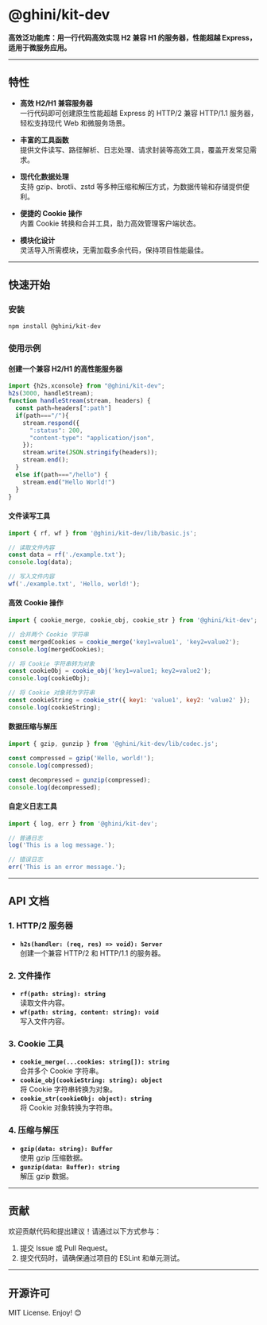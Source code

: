 # @ghini/kit-dev

**高效泛功能库：用一行代码高效实现 H2 兼容 H1 的服务器，性能超越 Express，适用于微服务应用。**

---

## 特性

- **高效 H2/H1 兼容服务器**  
  一行代码即可创建原生性能超越 Express 的 HTTP/2 兼容 HTTP/1.1 服务器，轻松支持现代 Web 和微服务场景。

- **丰富的工具函数**  
  提供文件读写、路径解析、日志处理、请求封装等高效工具，覆盖开发常见需求。

- **现代化数据处理**  
  支持 gzip、brotli、zstd 等多种压缩和解压方式，为数据传输和存储提供便利。

- **便捷的 Cookie 操作**  
  内置 Cookie 转换和合并工具，助力高效管理客户端状态。

- **模块化设计**  
  灵活导入所需模块，无需加载多余代码，保持项目性能最佳。

---

## 快速开始

### 安装

```bash
npm install @ghini/kit-dev
```

### 使用示例

#### 创建一个兼容 H2/H1 的高性能服务器

```javascript
import {h2s,xconsole} from "@ghini/kit-dev";
h2s(3000, handleStream);
function handleStream(stream, headers) {
  const path=headers[":path"]
  if(path==="/"){
    stream.respond({
      ":status": 200,
      "content-type": "application/json",
    });
    stream.write(JSON.stringify(headers));
    stream.end();
  }
  else if(path==="/hello") {
    stream.end("Hello World!")
  }
}
```

#### 文件读写工具

```javascript
import { rf, wf } from '@ghini/kit-dev/lib/basic.js';

// 读取文件内容
const data = rf('./example.txt');
console.log(data);

// 写入文件内容
wf('./example.txt', 'Hello, world!');
```

#### 高效 Cookie 操作

```javascript
import { cookie_merge, cookie_obj, cookie_str } from '@ghini/kit-dev';

// 合并两个 Cookie 字符串
const mergedCookies = cookie_merge('key1=value1', 'key2=value2');
console.log(mergedCookies);

// 将 Cookie 字符串转为对象
const cookieObj = cookie_obj('key1=value1; key2=value2');
console.log(cookieObj);

// 将 Cookie 对象转为字符串
const cookieString = cookie_str({ key1: 'value1', key2: 'value2' });
console.log(cookieString);
```

#### 数据压缩与解压

```javascript
import { gzip, gunzip } from '@ghini/kit-dev/lib/codec.js';

const compressed = gzip('Hello, world!');
console.log(compressed);

const decompressed = gunzip(compressed);
console.log(decompressed);
```

#### 自定义日志工具

```javascript
import { log, err } from '@ghini/kit-dev';

// 普通日志
log('This is a log message.');

// 错误日志
err('This is an error message.');
```

---

## API 文档

### 1. HTTP/2 服务器
- **`h2s(handler: (req, res) => void): Server`**  
  创建一个兼容 HTTP/2 和 HTTP/1.1 的服务器。

### 2. 文件操作
- **`rf(path: string): string`**  
  读取文件内容。
- **`wf(path: string, content: string): void`**  
  写入文件内容。

### 3. Cookie 工具
- **`cookie_merge(...cookies: string[]): string`**  
  合并多个 Cookie 字符串。
- **`cookie_obj(cookieString: string): object`**  
  将 Cookie 字符串转换为对象。
- **`cookie_str(cookieObj: object): string`**  
  将 Cookie 对象转换为字符串。

### 4. 压缩与解压
- **`gzip(data: string): Buffer`**  
  使用 gzip 压缩数据。
- **`gunzip(data: Buffer): string`**  
  解压 gzip 数据。

---

## 贡献

欢迎贡献代码和提出建议！请通过以下方式参与：
1. 提交 Issue 或 Pull Request。
2. 提交代码时，请确保通过项目的 ESLint 和单元测试。

---

## 开源许可

MIT License. Enjoy! 😊